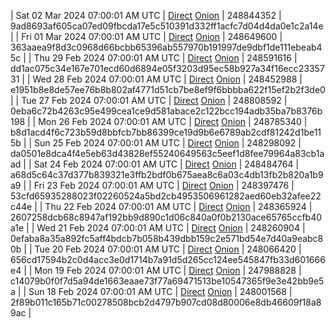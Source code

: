 | Sat 02 Mar 2024 07:00:01 AM UTC | [Direct](https://oshi.at/oNKF) [Onion](http://5ety7tpkim5me6eszuwcje7bmy25pbtrjtue7zkqqgziljwqy3rrikqd.onion/oNKF) | 248844352 | 9ad8693af605ca07ed09fbcda17e5c510391d332ff1acfc7d04d4da0e1c2a14e | 
| Fri 01 Mar 2024 07:00:01 AM UTC | [Direct](https://oshi.at/JoHB) [Onion](http://5ety7tpkim5me6eszuwcje7bmy25pbtrjtue7zkqqgziljwqy3rrikqd.onion/JoHB) | 248649600 | 363aaea9f8d3c0968d66bcbb65396ab557970b191997de9dbf1de111ebeab45c | 
| Thu 29 Feb 2024 07:00:01 AM UTC | [Direct](https://oshi.at/fjnr) [Onion](http://5ety7tpkim5me6eszuwcje7bmy25pbtrjtue7zkqqgziljwqy3rrikqd.onion/fjnr) | 248591616 | dd1ac075c34e167e701ecd60d6894e05f3203d95ec58b927a34f16ecc2335731 | 
| Wed 28 Feb 2024 07:00:01 AM UTC | [Direct](https://oshi.at/HUsV) [Onion](http://5ety7tpkim5me6eszuwcje7bmy25pbtrjtue7zkqqgziljwqy3rrikqd.onion/HUsV) | 248452988 | e1951b8e8de57ee76b8b802af4771d51cb7be8ef9f6bbbba622f15ef2b2f3de0 | 
| Tue 27 Feb 2024 07:00:01 AM UTC | [Direct](https://oshi.at/iJCE) [Onion](http://5ety7tpkim5me6eszuwcje7bmy25pbtrjtue7zkqqgziljwqy3rrikqd.onion/iJCE) | 248808592 | 0eba6c72b4263c95e499cea1ce9d581abace2c122bcc194adb35ba7b8376b198 | 
| Mon 26 Feb 2024 07:00:01 AM UTC | [Direct](https://oshi.at/dDXV) [Onion](http://5ety7tpkim5me6eszuwcje7bmy25pbtrjtue7zkqqgziljwqy3rrikqd.onion/dDXV) | 248785340 | b8d1acd4f6c723b59d8bbfcb7bb86399ce19d9b6e6789ab2cdf81242d1be115b | 
| Sun 25 Feb 2024 07:00:01 AM UTC | [Direct](https://oshi.at/ymAE) [Onion](http://5ety7tpkim5me6eszuwcje7bmy25pbtrjtue7zkqqgziljwqy3rrikqd.onion/ymAE) | 248298092 | da0501e8dca4f4e5eb63d43828ef55240649563c5eef1d8fee79964a83cb1aad | 
| Sat 24 Feb 2024 07:00:01 AM UTC | [Direct](https://oshi.at/Wafv) [Onion](http://5ety7tpkim5me6eszuwcje7bmy25pbtrjtue7zkqqgziljwqy3rrikqd.onion/Wafv) | 248484764 | a68d5c64c37d377b839321e3ffb2bdf0b675aea8c6a03c4db13fb2b820a1b9a9 | 
| Fri 23 Feb 2024 07:00:01 AM UTC | [Direct](https://oshi.at/LDrb) [Onion](http://5ety7tpkim5me6eszuwcje7bmy25pbtrjtue7zkqqgziljwqy3rrikqd.onion/LDrb) | 248397476 | 53cfd65935288023f02260524a5bd2cb4953506961282aed60eb32afee22c44e | 
| Thu 22 Feb 2024 07:00:01 AM UTC | [Direct](https://oshi.at/xEFD) [Onion](http://5ety7tpkim5me6eszuwcje7bmy25pbtrjtue7zkqqgziljwqy3rrikqd.onion/xEFD) | 248365924 | 2607258dcb68c8947af192bb9d890c1d06c840a0f0b2130ace65765ccfb40a1e | 
| Wed 21 Feb 2024 07:00:01 AM UTC | [Direct](https://oshi.at/SFtw) [Onion](http://5ety7tpkim5me6eszuwcje7bmy25pbtrjtue7zkqqgziljwqy3rrikqd.onion/SFtw) | 248260904 | 0efaba8a35a892fc5aff4bdcb7b058b439dbb159c2e571bd54e7d40a9eabc80b | 
| Tue 20 Feb 2024 07:00:01 AM UTC | [Direct](https://oshi.at/hrmb) [Onion](http://5ety7tpkim5me6eszuwcje7bmy25pbtrjtue7zkqqgziljwqy3rrikqd.onion/hrmb) | 248066420 | 656cd17594b2c0d4acc3e0d1714b7a91d5d265cc124ee545847fb33d601666e4 | 
| Mon 19 Feb 2024 07:00:01 AM UTC | [Direct](https://oshi.at/Guiry) [Onion](http://5ety7tpkim5me6eszuwcje7bmy25pbtrjtue7zkqqgziljwqy3rrikqd.onion/Guiry) | 247988828 | c14079b0f0f7d5a94de1663eaae73f77a69471513be10547365f9e3e42bb9e5a | 
| Sun 18 Feb 2024 07:00:01 AM UTC | [Direct](https://oshi.at/fyDp) [Onion](http://5ety7tpkim5me6eszuwcje7bmy25pbtrjtue7zkqqgziljwqy3rrikqd.onion/fyDp) | 248001568 | 2f89b011c165b71c00278508bcb2d4797b907cd08d80006e8db46609f18a89ac | 
